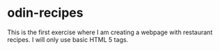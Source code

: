 # odin-recipes

This is the first exercise where I am creating a webpage with restaurant recipes. I will only use basic HTML 5 tags.
